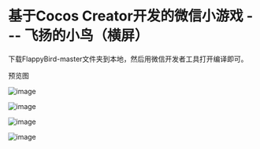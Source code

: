# 基于Cocos Creator开发的微信小游戏 --- 飞扬的小鸟（横屏）

下载FlappyBird-master文件夹到本地，然后用微信开发者工具打开编译即可。

预览图

![image](https://github.com/jihan513/FlappyBird-master/blob/master/preview/preload.png)

![image](https://github.com/jihan513/FlappyBird-master/blob/master/preview/ready.png)

![image](https://github.com/jihan513/FlappyBird-master/blob/master/preview/play.png)

![image](https://github.com/jihan513/FlappyBird-master/blob/master/preview/gameover.png)
